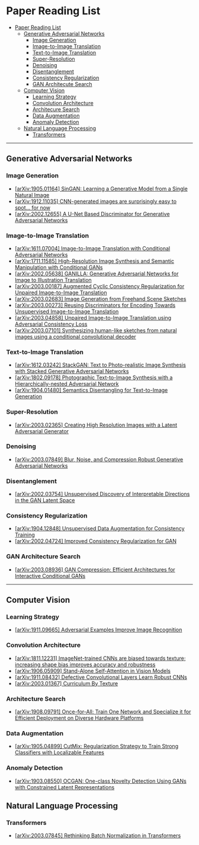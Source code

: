 # Paper Reading List

<!-- TOC -->
- [Paper Reading List](#paper-reading-list)
  - [Generative Adversarial Networks](#generative-adversarial-networks)
    - [Image Generation](#image-generation)
    - [Image-to-Image Translation](#image-to-image-translation)
    - [Text-to-Image Translation](#text-to-image-translation)
    - [Super-Resolution](#super-resolution)
    - [Denoising](#denoising)
    - [Disentanglement](#disentanglement)
    - [Consistency Regularization](#consistency-regularization)
    - [GAN Architecute Search](#gan-arch-search)
  - [Computer Vision](#computer-vision)
    - [Learning Strategy](#learn-strg)
    - [Convolution Architecture](#conv-arch)
    - [Architecure Search](#arch-search)
    - [Data Augmentation](#data-augmentation)
    - [Anomaly Detection](#anomaly-detection)
  - [Natural Language Processing](#nlp)
    - [Transformers](#transformers)
<!-- /TOC -->

---

<a id="markdown-generative-adversarial-networks" name="generative-adversarial-networks"></a>
## Generative Adversarial Networks

<a id="markdown-image-generation" name="image-generation"></a>
### Image Generation

- [[arXiv:1905.01164] SinGAN: Learning a Generative Model from a Single Natural Image](https://arxiv.org/abs/1905.01164)
- [[arXiv:1912.11035] CNN-generated images are surprisingly easy to spot... for now](https://arxiv.org/abs/1912.11035)
- [[arXiv:2002.12655] A U-Net Based Discriminator for Generative Adversarial Networks](https://arxiv.org/abs/2002.12655)


<a id="markdown-image-to-image-translation" name="image-to-image-translation"></a>
### Image-to-Image Translation

- [[arXiv:1611.07004] Image-to-Image Translation with Conditional Adversarial Networks](https://arxiv.org/abs/1611.07004)
- [[arXiv:1711.11585] High-Resolution Image Synthesis and Semantic Manipulation with Conditional GANs](https://arxiv.org/abs/1711.11585)
- [[arXiv:2002.05638] GANILLA: Generative Adversarial Networks for Image to Illustration Translation](https://arxiv.org/abs/2002.05638)
- [[arXiv:2003.00187] Augmented Cyclic Consistency Regularization for Unpaired Image-to-Image Translation](https://arxiv.org/abs/2003.00187)
- [[arXiv:2003.02683] Image Generation from Freehand Scene Sketches](https://arxiv.org/abs/2003.02683)
- [[arXiv:2003.00273] Reusing Discriminators for Encoding Towards Unsupervised Image-to-Image Translation](https://arxiv.org/abs/2003.00273)
- [[arXiv:2003.04858] Unpaired Image-to-Image Translation using Adversarial Consistency Loss](https://arxiv.org/abs/2003.04858)
- [[arXiv:2003.07101] Synthesizing human-like sketches from natural images using a conditional convolutional decoder](https://arxiv.org/abs/2003.07101)


<a id="markdown-text-to-image-translation" name="text-to-image-translation"></a>
### Text-to-Image Translation

- [[arXiv:1612.03242] StackGAN: Text to Photo-realistic Image Synthesis with Stacked Generative Adversarial Networks](https://arxiv.org/abs/1612.03242)
- [[arXiv:1802.09178] Photographic Text-to-Image Synthesis with a Hierarchically-nested Adversarial Network](https://arxiv.org/abs/1802.09178)
- [[arXiv:1904.01480] Semantics Disentangling for Text-to-Image Generation](https://arxiv.org/abs/1904.01480)

<a id="markdown-super-resolution" name="super-resolution"></a>
### Super-Resolution

- [[arXiv:2003.02365] Creating High Resolution Images with a Latent Adversarial Generator](https://arxiv.org/abs/2003.02365)

<a id="markdown-denoising" name="denoising"></a>
### Denoising

- [[arXiv:2003.07849] Blur, Noise, and Compression Robust Generative Adversarial Networks](https://arxiv.org/abs/2003.07849)

<a id="markdown-disentanglement" name="disentanglement"></a>
### Disentanglement

- [[arXiv:2002.03754] Unsupervised Discovery of Interpretable Directions in the GAN Latent Space](https://arxiv.org/abs/2002.03754)

<a id="markdown-consistency-regularization" name="consistency-regularization"></a>
### Consistency Regularization

- [[arXiv:1904.12848] Unsupervised Data Augmentation for Consistency Training](https://arxiv.org/abs/1904.12848)
- [[arXiv:2002.04724] Improved Consistency Regularization for GAN](https://arxiv.org/abs/2002.04724)

<a id="markdown-gan-arch-search" name="gan-arch-search"></a>
### GAN Architecture Search
- [[arXiv:2003.08936] GAN Compression: Efficient Architectures for Interactive Conditional GANs](https://arxiv.org/abs/2003.08936)

---

<a id="markdown-computer-vision" name="computer-vision"></a>
## Computer Vision

<a id="markdown-learn-strg" name="learn-strg"></a>
### Learning Strategy
- [[arXiv:1911.09665] Adversarial Examples Improve Image Recognition](https://arxiv.org/abs/1911.09665)

<a id="markdown-conv-arch" name="conv-arch"></a>
### Convolution Architecture

- [[arXiv:1811.12231] ImageNet-trained CNNs are biased towards texture; increasing shape bias improves accuracy and robustness](https://arxiv.org/abs/1811.12231)
- [[arXiv:1906.05909] Stand-Alone Self-Attention in Vision Models](https://arxiv.org/abs/1906.05909)
- [[arXiv:1911.08432] Defective Convolutional Layers Learn Robust CNNs](https://arxiv.org/abs/1911.08432)
- [[arXiv:2003.01367] Curriculum By Texture](https://arxiv.org/abs/2003.01367)

<a id="markdown-arch-search" name="arch-search"></a>
### Architecture Search
- [[arXiv:1908.09791] Once-for-All: Train One Network and Specialize it for Efficient Deployment on Diverse Hardware Platforms](https://arxiv.org/abs/1908.09791)

<a id="markdown-data-augmentation" name="data-augmentation"></a>
### Data Augmentation
- [[arXiv:1905.04899] CutMix: Regularization Strategy to Train Strong Classifiers with Localizable Features](https://arxiv.org/abs/1905.04899)

<a id="markdown-anomaly-detection" name="anomaly-detection"></a>
### Anomaly Detection
- [[arXiv:1903.08550] OCGAN: One-class Novelty Detection Using GANs with Constrained Latent Representations](https://arxiv.org/abs/1903.08550)

<a id="markdown-nlp" name="nlp"></a>
## Natural Language Processing

<a id="markdown-transformers" name="transformers"></a>
### Transformers
- [[arXiv:2003.07845] Rethinking Batch Normalization in Transformers](https://arxiv.org/abs/2003.07845)
